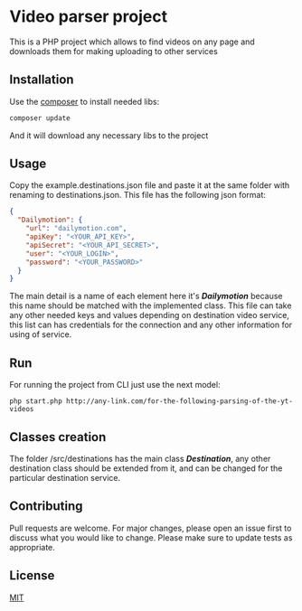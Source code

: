 # Video parser project

This is a PHP project which allows to find videos on any page and downloads them for making uploading to other services

## Installation

Use the [composer](https://getcomposer.org/) to install needed libs:

```bash
composer update
```
And it will download any necessary libs to the project

## Usage

Copy the example.destinations.json file and paste it at the same folder with renaming to destinations.json.
This file has the following json format: 
```json
{
  "Dailymotion": {
    "url": "dailymotion.com",
    "apiKey": "<YOUR_API_KEY>",
    "apiSecret": "<YOUR_API_SECRET>",
    "user": "<YOUR_LOGIN>",
    "password": "<YOUR_PASSWORD>"
  }
}
```
The main detail is a name of each element here it's <b><i>Dailymotion</i></b> because this name should be matched with the implemented class.
This file can take any other needed keys and values depending on destination video service, this list can has credentials for the connection and any other information for using of service.

## Run

For running the project from CLI just use the next model:
```shell script
php start.php http://any-link.com/for-the-following-parsing-of-the-yt-videos
```

## Classes creation
The folder /src/destinations has the main class <b><i>Destination</i></b>, any other destination class should be extended from it, and can be changed for the particular destination service.

## Contributing
Pull requests are welcome. For major changes, please open an issue first to discuss what you would like to change.
Please make sure to update tests as appropriate.

## License
[MIT](https://choosealicense.com/licenses/mit/)